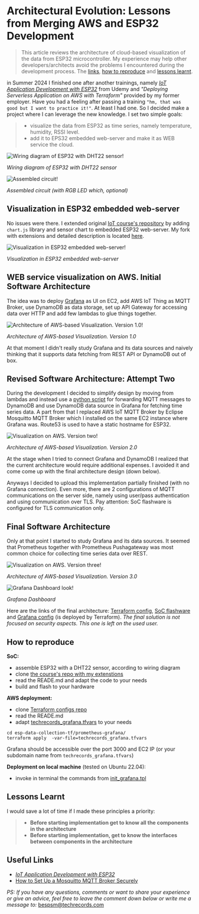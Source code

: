 # Architectural Evolution: Lessons from Merging AWS and ESP32 Development

> This article reviews the architecture of cloud-based visualization of the data from ESP32 microcontroller.
> My experience may help other developers/architects avoid the problems I encountered during the development process.
> The [links](#useful-links), [how to reproduce](#how-to-reproduce) and [lessons learnt](#lessons-learnt).

in Summer 2024 I finished one after another trainings, namely [*IoT Application Development with ESP32*](https://www.udemy.com/course/iot-application-development-with-the-esp32-using-the-esp-idf/) from Udemy and *"Deploying Serverless Application on AWS with Terraform"* provided by my former employer. 
Have you had a feeling after passing a training `"hm, that was good but I want to practice it!"`. At least I had one. So I decided make a project where I can leverage the new knowledge. I set two simple goals:
> - visualize the data from ESP32 as time series, namely temperature, humidity, RSSI level.
> - add it to EPS32 embedded web-server and make it as WEB service the cloud.

![Wiring diagram of ESP32 with DHT22 sensor!](esp-dc-circuit.png "Picture of wiring diagram of ESP32 with DHT22 sensor")

*Wiring diagram of ESP32 with DHT22 sensor*

![Assembled circuit!](esp-dc-assembly-look.jpg "Picture of sssembled circuit")

*Assembled circuit (with RGB LED which, optional)*

## Visualization in ESP32 embedded web-server

No issues were there. I extended original [IoT course's repository](https://github.com/kevinudemy/udemy_esp32) by adding `chart.js` library and sensor chart to embedded ESP32 web-server. My fork with extensions and detailed description is located [here](https://github.com/bespsm/esp-data-collection-soc). 

![Visualization in ESP32 embedded web-server!](esp-dc-local-visual.png "Picture of visualization in ESP32 embedded web-server")

*Visualization in ESP32 embedded web-server*

## WEB service visualization on AWS. Initial Software Architecture

The idea was to deploy [Grafana](https://grafana.com/) as UI on EC2, add AWS IoT Thing as MQTT Broker, use DynamoDB as data storage, set up API Gateway for accessing data over HTTP and add few lambdas to glue things together.

![Architecture of AWS-based Visualization. Version 1.0!](esp-dc-design-v1.0.png "Picture of visualization on AWS. Version one")

*Architecture of AWS-based Visualization. Version 1.0*

At that moment I didn't really study Grafana and its data sources and naively thinking that it supports data fetching from REST API or DynamoDB out of box.

## Revised Software Architecture: Attempt Two

During the development I decided to simplify design by moving from lambdas and instead use a [python script](https://github.com/bespsm/esp-data-collection-srv/blob/main/script) for forwarding MQTT messages to DynamoDB and use DynamoDB data source in Grafana for fetching time series data. A part from that I replaced AWS IoT MQTT Broker by Eclipse Mosquitto MQTT Broker which I installed on the same EC2 instance where Grafana was. Route53 is used to have a static hostname for ESP32.

![Visualization on AWS. Version two!](esp-dc-design-v2.0.png "Picture of visualization on AWS. Version two")

*Architecture of AWS-based Visualization. Version 2.0*

At the stage when I tried to connect Grafana and DynamoDB I realized that the current architecture would require additional expenses. I avoided it and come come up with the final architecture design (down below).

Anyways I decided to upload this implementation partially finished (with no Grafana connection). Even more, there are 2 configurations of MQTT communications on the server side, namely using user/pass authentication and using communication over TLS. Pay attention: SoC flashware is configured for TLS communication only.

## Final Software Architecture

Only at that point I started to study Grafana and its data sources. It seemed that Prometheus together with Prometheus Pushagateway was most common choice for collecting time series data over REST.

![Visualization on AWS. Version three!](esp-dc-design-v3.0.png "Picture of visualization on AWS. Version three")

*Architecture of AWS-based Visualization. Version 3.0*

![Grafana Dashboard look!](esp-dc-grafana-dash.png "Picture of Grafana Dashboard")

*Grafana Dashboard*

Here are the links of the final architecture: [Terraform config](https://github.com/bespsm/esp-data-collection-tf/tree/main/prometheus-grafana), [SoC flashware](https://github.com/bespsm/esp-data-collection-SoC) and [Grafana config](https://github.com/bespsm/esp-data-collection-srv/tree/main/grafana_cfg) (is deployed by Terraform). *The final solution is not focused on security aspects. This one is left on the used user.*

## How to reproduce

**SoC:**
- assemble ESP32 with a DHT22 sensor, according to wiring diagram
- clone [the course's repo with my extenstions](https://github.com/bespsm/esp-data-collection-soc)
- read the READE.md and adapt the code to your needs
- build and flash to your hardware

**AWS deployment:**
- clone [Terraform configs repo](https://github.com/bespsm/esp-data-collection-tf)
- read the READE.md
- adapt [techrecords_grafana.tfvars](https://github.com/bespsm/esp-data-collection-tf/blob/main/prometheus-grafana/techrecords_grafana.tfvars) to your needs
```
cd esp-data-collection-tf/prometheus-grafana/
terraform apply  -var-file=techrecords_grafana.tfvars
```
Grafana should be accessible over the port 3000 and EC2 IP (or your subdomain name from `techrecords_grafana.tfvars`)

**Deployment on local machine** (tested on Ubuntu 22.04):
- invoke in terminal the commands from [init_grafana.tpl](https://github.com/bespsm/esp-data-collection-tf/blob/main/prometheus-grafana/init_grafana.tpl)

## Lessons Learnt

I would save a lot of time if I made these principles a priority:
> - **Before starting implementation get to know all the components in the architecture**
> - **Before starting implementation, get to know the interfaces between components in the architecture**

## Useful Links

- [*IoT Application Development with ESP32*](https://www.udemy.com/course/iot-application-development-with-the-esp32-using-the-esp-idf/)
- [How to Set Up a Mosquitto MQTT Broker Securely](https://medium.com/gravio-edge-iot-platform/how-to-set-up-a-mosquitto-mqtt-broker-securely-using-client-certificates-82b2aaaef9c8)



*PS: If you have any questions, comments or want to share your experience or give an advice, feel free to leave the comment down below or write me a message to:* <bespsm@techrecords.com>
